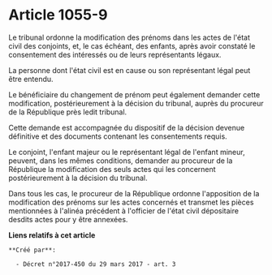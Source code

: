 # Article 1055-9

Le tribunal ordonne la modification des prénoms dans les actes de l'état civil des conjoints, et, le cas échéant, des
enfants, après avoir constaté le consentement des intéressés ou de leurs représentants légaux.

La personne dont l'état civil est en cause ou son représentant légal peut être entendu.

Le bénéficiaire du changement de prénom peut également demander cette modification, postérieurement à la décision du
tribunal, auprès du procureur de la République près ledit tribunal.

Cette demande est accompagnée du dispositif de la décision devenue définitive et des documents contenant les consentements
requis.

Le conjoint, l'enfant majeur ou le représentant légal de l'enfant mineur, peuvent, dans les mêmes conditions, demander au
procureur de la République la modification des seuls actes qui les concernent postérieurement à la décision du tribunal.

Dans tous les cas, le procureur de la République ordonne l'apposition de la modification des prénoms sur les actes concernés
et transmet les pièces mentionnées à l'alinéa précédent à l'officier de l'état civil dépositaire desdits actes pour y être
annexées.

**Liens relatifs à cet article**

	**Créé par**:

	  - Décret n°2017-450 du 29 mars 2017 - art. 3
